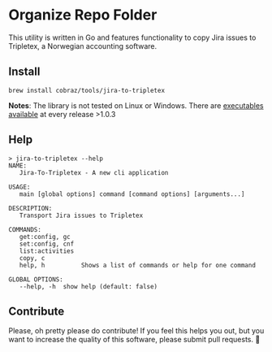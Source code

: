 # Organize Repo Folder

This utility is written in Go and features functionality to copy Jira issues to Tripletex, a Norwegian accounting software.

## Install

```shell
brew install cobraz/tools/jira-to-tripletex
```

**Notes**: The library is not tested on Linux or Windows. There are [executables available](https://github.com/cobraz/organize-repo-folder/releases/latest) at every release >1.0.3

## Help

```shell
> jira-to-tripletex --help
NAME:
   Jira-To-Tripletex - A new cli application

USAGE:
   main [global options] command [command options] [arguments...]

DESCRIPTION:
   Transport Jira issues to Tripletex

COMMANDS:
   get:config, gc   
   set:config, cnf  
   list:activities  
   copy, c          
   help, h          Shows a list of commands or help for one command

GLOBAL OPTIONS:
   --help, -h  show help (default: false)
```

## Contribute

Please, oh pretty please do contribute! If you feel this helps you out, but you want to increase the quality of this software, please submit pull requests. 🎉
